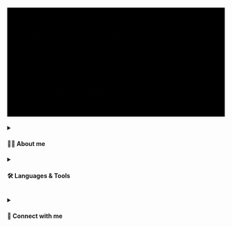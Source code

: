 ![](https://github.com/hess-sabina/odin-recipes/blob/f44a312953869dc766052c26b64e21f813563995/wb%20header%20gif.gif)

<details><summary><b><h4>🚶‍♀️ About me<h4></b></summary><br/>

<p align="left">Hey, I am S. I am self-taught Full Stack Web Developer from Germany with educational experience in Design, currently living in Belgium. I am excited about my future in tech, to start new projects and to get to know a new community. Let me know if you have further questions!
<br>
<br>
  <p>⛰️ Current goal: Finish "The Odin Project"</p>
  <p>🌱 Currently learning HTML, CSS, Node.js & JavaScript</p>
  <p>🙂 I enjoy hiking, photography and playing videogames in my free time.</p>
  <p>💬 If you have any question/feedback, please do not hesitate to reach out to me!</p>
  <p>⚡ Fun fact: My first line of code was not "Hello World!"</p>
</p></details>
  
<details><summary><b><h4>🛠️ Languages & Tools<h4></b></summary><br/>
<p align="left"> 
  <a href="https://www.gnu.org/software/bash/"><img src="https://img.shields.io/badge/shell-%2320232a.svg?style=for-the-badge&logo=shell&logoColor=FFFFFF" height="30"></a>
<a href="https://html.spec.whatwg.org/multipage/"><img src="https://img.shields.io/badge/html5-%2320232a.svg?style=for-the-badge&logo=html5&logoColor=FFFFFF" height="30"></a>
<a href="https://www.w3.org/Style/CSS/Overview.en.html"><img src="https://img.shields.io/badge/css3-%2320232a.svg?style=for-the-badge&logo=css3&logoColor=FFFFFF" height="30"></a>
<a href="https://www.javascript.com/"><img src="https://img.shields.io/badge/javascript-%2320232a.svg?style=for-the-badge&logo=javascript&logoColor=FFFFFF" height="30"></a>

  
  </details></p>

<details><summary><b><h4>🤝 Connect with me</h4></b></summary>
 
 <p align="left"> 
  
   <a href="https://github.com/hess-sabina"><img src="https://img.shields.io/badge/github-%2320232a.svg?style=for-the-badge&logo=github&logoColor=FFFFFF" height="35"></a>
<a href="http://discordapp.com/users/970420809573224458"><img src="https://img.shields.io/badge/discord-%2320232a.svg?style=for-the-badge&logo=discord&logoColor=FFFFFF" height="35"></a>

  
  </p></details>
